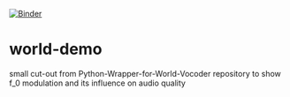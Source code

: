[![Binder](https://mybinder.org/badge_logo.svg)](https://mybinder.org/v2/gh/timobaumann/world-demo/master)

# world-demo

small cut-out from Python-Wrapper-for-World-Vocoder repository
to show f_0 modulation and its influence on audio quality
